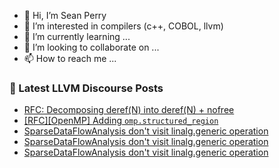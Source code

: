 - 👋 Hi, I’m Sean Perry
- 👀 I’m interested in compilers (c++, COBOL, llvm)
- 🌱 I’m currently learning ...
- 💞️ I’m looking to collaborate on ...
- 📫 How to reach me ...

<!---
s66perry/s66perry is a ✨ special ✨ repository because its `README.md` (this file) appears on your GitHub profile.
You can click the Preview link to take a look at your changes.
--->
### 📕 Latest LLVM Discourse Posts

<!-- DISCOURSE-LLVM:START -->
- [RFC: Decomposing deref&lpar;N&rpar; into deref&lpar;N&rpar; + nofree](https://discourse.llvm.org/t/rfc-decomposing-deref-n-into-deref-n-nofree/57873#post_14)
- [[RFC][OpenMP] Adding `omp.structured_region`](https://discourse.llvm.org/t/rfc-openmp-adding-omp-structured-region/73228#post_12)
- [SparseDataFlowAnalysis don&#39;t visit linalg.generic operation](https://discourse.llvm.org/t/sparsedataflowanalysis-dont-visit-linalg-generic-operation/73421#post_5)
- [SparseDataFlowAnalysis don&#39;t visit linalg.generic operation](https://discourse.llvm.org/t/sparsedataflowanalysis-dont-visit-linalg-generic-operation/73421#post_4)
- [SparseDataFlowAnalysis don&#39;t visit linalg.generic operation](https://discourse.llvm.org/t/sparsedataflowanalysis-dont-visit-linalg-generic-operation/73421#post_3)
<!-- DISCOURSE-LLVM:END -->
